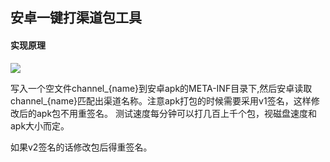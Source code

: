 ## 安卓一键打渠道包工具


#### 实现原理

![](https://github.com/ikool-cn/Android-channel-build-tool/blob/master/Screenshot.png)

写入一个空文件channel_{name}到安卓apk的META-INF目录下,然后安卓读取channel_{name}匹配出渠道名称。注意apk打包的时候需要采用v1签名，这样修改后的apk包不用重签名。
测试速度每分钟可以打几百上千个包，视磁盘速度和apk大小而定。

如果v2签名的话修改包后得重签名。
